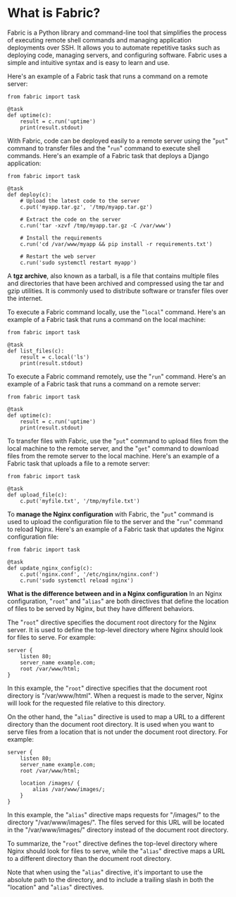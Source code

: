 # What is Fabric?
Fabric is a Python library and command-line tool that simplifies the process of executing remote shell commands and managing application deployments over SSH. It allows you to automate repetitive tasks such as deploying code, managing servers, and configuring software. Fabric uses a simple and intuitive syntax and is easy to learn and use.

Here's an example of a Fabric task that runs a command on a remote server:
```
from fabric import task

@task
def uptime(c):
    result = c.run('uptime')
    print(result.stdout)
```

With Fabric, code can be deployed easily to a remote server using the "`put`" command to transfer files and the "`run`" command to execute shell commands. Here's an example of a Fabric task that deploys a Django application:
```
from fabric import task

@task
def deploy(c):
    # Upload the latest code to the server
    c.put('myapp.tar.gz', '/tmp/myapp.tar.gz')
    
    # Extract the code on the server
    c.run('tar -xzvf /tmp/myapp.tar.gz -C /var/www')
    
    # Install the requirements
    c.run('cd /var/www/myapp && pip install -r requirements.txt')
    
    # Restart the web server
    c.run('sudo systemctl restart myapp')
```

A **tgz archive**, also known as a tarball, is a file that contains multiple files and directories that have been archived and compressed using the tar and gzip utilities. It is commonly used to distribute software or transfer files over the internet.

To execute a Fabric command locally, use the "`local`" command. Here's an example of a Fabric task that runs a command on the local machine:
```
from fabric import task

@task
def list_files(c):
    result = c.local('ls')
    print(result.stdout)
```

To execute a Fabric command remotely, use the "`run`" command. Here's an example of a Fabric task that runs a command on a remote server:
```
from fabric import task

@task
def uptime(c):
    result = c.run('uptime')
    print(result.stdout)
```

To transfer files with Fabric, use the "`put`" command to upload files from the local machine to the remote server, and the "`get`" command to download files from the remote server to the local machine. Here's an example of a Fabric task that uploads a file to a remote server:
```
from fabric import task

@task
def upload_file(c):
    c.put('myfile.txt', '/tmp/myfile.txt')
```

To **manage the Nginx configuration** with Fabric, the "`put`" command is used to upload the configuration file to the server and the "`run`" command to reload Nginx. Here's an example of a Fabric task that updates the Nginx configuration file:
```
from fabric import task

@task
def update_nginx_config(c):
    c.put('nginx.conf', '/etc/nginx/nginx.conf')
    c.run('sudo systemctl reload nginx')
```
**What is the difference between <root> and <alias> in a Nginx configuration**
In an Nginx configuration, "`root`" and "`alias`" are both directives that define the location of files to be served by Nginx, but they have different behaviors.

The "`root`" directive specifies the document root directory for the Nginx server. It is used to define the top-level directory where Nginx should look for files to serve. For example:
```
server {
    listen 80;
    server_name example.com;
    root /var/www/html;
}
```
In this example, the "`root`" directive specifies that the document root directory is "/var/www/html". When a request is made to the server, Nginx will look for the requested file relative to this directory.

On the other hand, the "`alias`" directive is used to map a URL to a different directory than the document root directory. It is used when you want to serve files from a location that is not under the document root directory. For example:
```
server {
    listen 80;
    server_name example.com;
    root /var/www/html;

    location /images/ {
        alias /var/www/images/;
    }
}
```
In this example, the "`alias`" directive maps requests for "/images/" to the directory "/var/www/images/". The files served for this URL will be located in the "/var/www/images/" directory instead of the document root directory.

To summarize, the "`root`" directive defines the top-level directory where Nginx should look for files to serve, while the "`alias`" directive maps a URL to a different directory than the document root directory.

Note that when using the "`alias`" directive, it's important to use the absolute path to the directory, and to include a trailing slash in both the "location" and "`alias`" directives.


